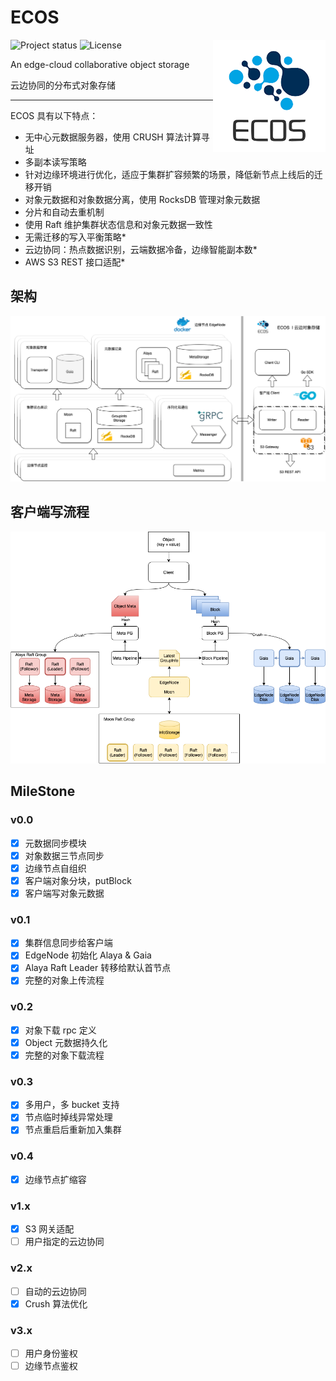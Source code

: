 ECOS
=========
<img align="right" src="./docs/pics/logo-small.png">![Project status](https://img.shields.io/badge/version-1.0.1-green.svg)
![License](https://img.shields.io/badge/license-Apache-blue)

An edge-cloud collaborative object storage

云边协同的分布式对象存储

---

ECOS 具有以下特点：
- 无中心元数据服务器，使用 CRUSH 算法计算寻址
- 多副本读写策略
- 针对边缘环境进行优化，适应于集群扩容频繁的场景，降低新节点上线后的迁移开销
- 对象元数据和对象数据分离，使用 RocksDB 管理对象元数据
- 分片和自动去重机制
- 使用 Raft 维护集群状态信息和对象元数据一致性
- 无需迁移的写入平衡策略*
- 云边协同：热点数据识别，云端数据冷备，边缘智能副本数*
- AWS S3 REST 接口适配*


## 架构
![ecos-struct](./docs/pics/ecos-struct.png)

## 客户端写流程
![ecos-write](./docs/pics/ecos-write.png)

## MileStone

### v0.0

- [x] 元数据同步模块
- [x] 对象数据三节点同步
- [x] 边缘节点自组织
- [x] 客户端对象分块，putBlock
- [x] 客户端写对象元数据

### v0.1

- [x] 集群信息同步给客户端
- [x] EdgeNode 初始化 Alaya & Gaia
- [x] Alaya Raft Leader 转移给默认首节点
- [x] 完整的对象上传流程

### v0.2

- [x] 对象下载 rpc 定义
- [x] Object 元数据持久化
- [x] 完整的对象下载流程

### v0.3

- [x] 多用户，多 bucket 支持
- [x] 节点临时掉线异常处理
- [x] 节点重启后重新加入集群

### v0.4

- [x] 边缘节点扩缩容

### v1.x

- [x] S3 网关适配
- [ ] 用户指定的云边协同

### v2.x

- [ ] 自动的云边协同
- [x] Crush 算法优化

### v3.x

- [ ] 用户身份鉴权
- [ ] 边缘节点鉴权